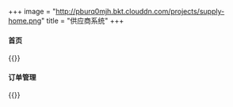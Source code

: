 +++
image = "http://pburq0mjh.bkt.clouddn.com/projects/supply-home.png"
title = "供应商系统"
+++

#### 首页
{{<lightbox src="http://pburq0mjh.bkt.clouddn.com/projects/supply-home.png">}}

#### 订单管理
{{<lightbox src="http://pburq0mjh.bkt.clouddn.com/projects/order.png">}}

